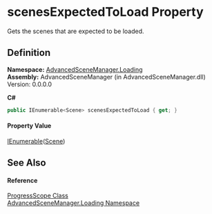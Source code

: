 # scenesExpectedToLoad Property


Gets the scenes that are expected to be loaded.



## Definition
**Namespace:** <a href="N_AdvancedSceneManager_Loading.md">AdvancedSceneManager.Loading</a>  
**Assembly:** AdvancedSceneManager (in AdvancedSceneManager.dll) Version: 0.0.0.0

**C#**
``` C#
public IEnumerable<Scene> scenesExpectedToLoad { get; }
```



#### Property Value
<a href="https://learn.microsoft.com/dotnet/api/system.collections.generic.ienumerable-1" target="_blank" rel="noopener noreferrer">IEnumerable</a>(<a href="T_AdvancedSceneManager_Models_Scene.md">Scene</a>)

## See Also


#### Reference
<a href="T_AdvancedSceneManager_Loading_ProgressScope.md">ProgressScope Class</a>  
<a href="N_AdvancedSceneManager_Loading.md">AdvancedSceneManager.Loading Namespace</a>  
